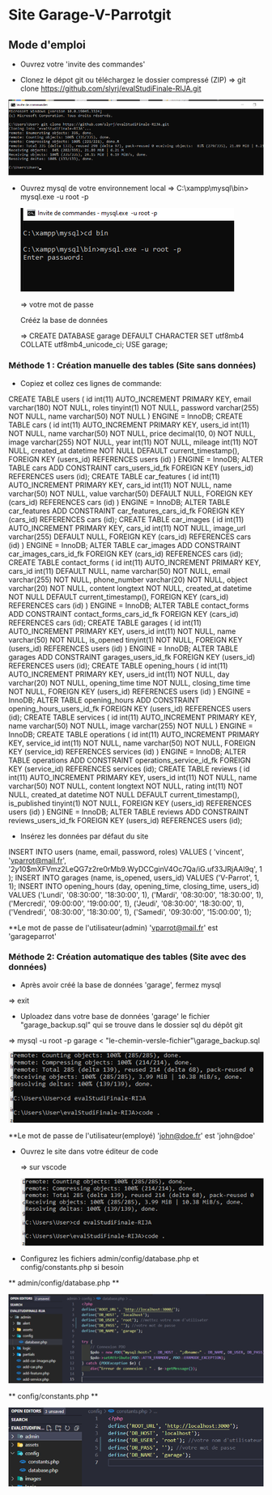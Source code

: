 # Site Garage-V-Parrotgit



## Mode d'emploi 


- Ouvrez votre 'invite des commandes'

- Clonez le dépot  git ou téléchargez le dossier compressé (ZIP)
  => git clone https://github.com/slyrj/evalStudiFinale-RIJA.git

![clonnage dossier en image](https://github.com/slyrj/evalStudiFinale-RIJA/blob/main/readme-img/clone.png)

- Ouvrez mysql de votre environnement local
  =>  C:\xampp\mysql\bin>  mysql.exe -u root -p

  ![session mysql en image](https://github.com/slyrj/evalStudiFinale-RIJA/blob/main/readme-img/mysql.png)


  => votre mot de passe

  Crééz la base de données

  => CREATE DATABASE garage DEFAULT CHARACTER SET utf8mb4 COLLATE utf8mb4_unicode_ci;
     USE garage;

### Méthode 1 : Création manuelle des tables (Site sans données)
- Copiez et collez ces lignes de commande:

CREATE TABLE users (
  id int(11) AUTO_INCREMENT PRIMARY KEY,
  email varchar(180) NOT NULL,
  roles tinyint(1) NOT NULL,
  password varchar(255) NOT NULL,
  name varchar(50) NOT NULL
) ENGINE = InnoDB;
CREATE TABLE cars (
  id int(11) AUTO_INCREMENT PRIMARY KEY,
  users_id int(11) NOT NULL,
  name varchar(50) NOT NULL,
  price decimal(10, 0) NOT NULL,
  image varchar(255) NOT NULL,
  year int(11) NOT NULL,
  mileage int(11) NOT NULL,
  created_at datetime NOT NULL DEFAULT current_timestamp(),
  FOREIGN KEY (users_id) REFERENCES users (id)
) ENGINE = InnoDB;
ALTER TABLE cars
ADD CONSTRAINT cars_users_id_fk FOREIGN KEY (users_id) REFERENCES users (id);
CREATE TABLE car_features (
  id int(11) AUTO_INCREMENT PRIMARY KEY,
  cars_id int(11) NOT NULL,
  name varchar(50) NOT NULL,
  value varchar(50) DEFAULT NULL,
  FOREIGN KEY (cars_id) REFERENCES cars (id)
) ENGINE = InnoDB;
ALTER TABLE car_features
ADD CONSTRAINT car_features_cars_id_fk FOREIGN KEY (cars_id) REFERENCES cars (id);
CREATE TABLE car_images (
  id int(11) AUTO_INCREMENT PRIMARY KEY,
  cars_id int(11) NOT NULL,
  image_url varchar(255) DEFAULT NULL,
  FOREIGN KEY (cars_id) REFERENCES cars (id)
) ENGINE = InnoDB;
ALTER TABLE car_images
ADD CONSTRAINT car_images_cars_id_fk FOREIGN KEY (cars_id) REFERENCES cars (id);
CREATE TABLE contact_forms (
  id int(11) AUTO_INCREMENT PRIMARY KEY,
  cars_id int(11) DEFAULT NULL,
  name varchar(50) NOT NULL,
  email varchar(255) NOT NULL,
  phone_number varchar(20) NOT NULL,
  object varchar(20) NOT NULL,
  content longtext NOT NULL,
  created_at datetime NOT NULL DEFAULT current_timestamp(),
  FOREIGN KEY (cars_id) REFERENCES cars (id)
) ENGINE = InnoDB;
ALTER TABLE contact_forms
ADD CONSTRAINT contact_forms_cars_id_fk FOREIGN KEY (cars_id) REFERENCES cars (id);
CREATE TABLE garages (
  id int(11) AUTO_INCREMENT PRIMARY KEY,
  users_id int(11) NOT NULL,
  name varchar(50) NOT NULL,
  is_opened tinyint(1) NOT NULL,
  FOREIGN KEY (users_id) REFERENCES users (id)
) ENGINE = InnoDB;
ALTER TABLE garages
ADD CONSTRAINT garages_users_id_fk FOREIGN KEY (users_id) REFERENCES users (id);
CREATE TABLE opening_hours (
  id int(11) AUTO_INCREMENT PRIMARY KEY,
  users_id int(11) NOT NULL,
  day varchar(20) NOT NULL,
  opening_time time NOT NULL,
  closing_time time NOT NULL,
  FOREIGN KEY (users_id) REFERENCES users (id)
) ENGINE = InnoDB;
ALTER TABLE opening_hours
ADD CONSTRAINT opening_hours_users_id_fk FOREIGN KEY (users_id) REFERENCES users (id);
CREATE TABLE services (
  id int(11) AUTO_INCREMENT PRIMARY KEY,
  name varchar(50) NOT NULL,
  image varchar(255) NOT NULL
) ENGINE = InnoDB;
CREATE TABLE operations (
  id int(11) AUTO_INCREMENT PRIMARY KEY,
  service_id int(11) NOT NULL,
  name varchar(50) NOT NULL,
  FOREIGN KEY (service_id) REFERENCES services (id)
) ENGINE = InnoDB;
ALTER TABLE operations
ADD CONSTRAINT operations_service_id_fk FOREIGN KEY (service_id) REFERENCES services (id);
CREATE TABLE reviews (
  id int(11) AUTO_INCREMENT PRIMARY KEY,
  users_id int(11) NOT NULL,
  name varchar(50) NOT NULL,
  content longtext NOT NULL,
  rating int(11) NOT NULL,
  created_at datetime NOT NULL DEFAULT current_timestamp(),
  is_published tinyint(1) NOT NULL,
  FOREIGN KEY (users_id) REFERENCES users (id)
) ENGINE = InnoDB;
ALTER TABLE reviews
ADD CONSTRAINT reviews_users_id_fk FOREIGN KEY (users_id) REFERENCES users (id);

   
- Insérez les données par défaut du site

INSERT INTO users (name, email, password, roles)
VALUES (
    'vincent',
    'vparrot@mail.fr',
    '$2y$10$mXFVmz2LeQG7z2re0rMb9.WyDCCginV4Oc7Qa/iG.uf33JRjAAl9q',
    1
  );
INSERT INTO garages (name, is_opened, users_id)
VALUES ('V-Parrot', 1, 1);
INSERT INTO opening_hours (day, opening_time, closing_time, users_id)
VALUES ('Lundi', '08:30:00', '18:30:00', 1),
  ('Mardi', '08:30:00', '18:30:00', 1),
  ('Mercredi', '09:00:00', '19:00:00', 1),
  ('Jeudi', '08:30:00', '18:30:00', 1),
  ('Vendredi', '08:30:00', '18:30:00', 1),
  ('Samedi', '09:30:00', '15:00:00', 1);

  **Le mot de passe de l'utilisateur(admin) 'vparrot@mail.fr' est 'garageparrot' 

### Méthode 2: Création automatique des tables (Site avec des données)

- Après avoir créé la base de données 'garage', fermez mysql 

 => exit

- Uploadez dans votre base de données 'garage' le fichier "garage_backup.sql" qui se trouve dans le dossier sql du dépôt git  

 => mysql -u root -p garage < "le-chemin-versle-fichier"\garage_backup.sql

 ![Image fichier backup dans dsossier sql](https://github.com/slyrj/evalStudiFinale-RIJA/blob/main/readme-img/vsc.png)

  **Le mot de passe de l'utilisateur(employé) 'john@doe.fr' est 'john@doe' 

 - Ouvrez le site  dans votre éditeur de code 

   => sur vscode 

    ![<image edit site avec vscode](https://github.com/slyrj/evalStudiFinale-RIJA/blob/main/readme-img/vsc.png)

- Configurez les fichiers admin/config/database.php et config/constants.php si besoin

** admin/config/database.php **

 ![<image fichier database.php](https://github.com/slyrj/evalStudiFinale-RIJA/blob/main/readme-img/admin-config.png)

 ** config/constants.php **

 ![<image fichier database.php](https://github.com/slyrj/evalStudiFinale-RIJA/blob/main/readme-img/constants.png)